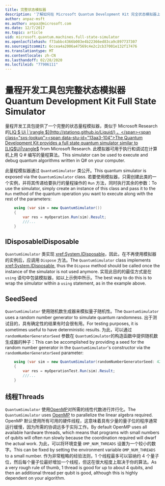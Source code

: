 ```yaml
---
title: 完整状态模拟器
description: '了解如何在 Microsoft Quantum Development Kit 完全状态模拟器上运行 Q # 程序。'
author: anpaz-msft
ms.author: anpaz@microsoft.com
ms.date: 12/7/2017
ms.topic: article
uid: microsoft.quantum.machines.full-state-simulator
ms.openlocfilehash: f73abbc4366b003e4b22366ed83ca9c897737307
ms.sourcegitcommit: 6ccea4a2006a47569c4e2c2cb37001e132f17476
ms.translationtype: MT
ms.contentlocale: zh-CN
ms.lasthandoff: 02/28/2020
ms.locfileid: "77906111"
---
```

# <a name="quantum-development-kit-full-state-simulator"></a><span data-ttu-id="13aa3-103">量程开发工具包完整状态模拟器</span><span class="sxs-lookup"><span data-stu-id="13aa3-103">Quantum Development Kit Full State Simulator</span></span>

<span data-ttu-id="13aa3-104">量程开发工具包提供了一个完整的状态量程模拟器，类似于 Microsoft Research 的[LIQ $ Ui | \rangle $](http://stationq.github.io/Liquid/) 。</span><span class="sxs-lookup"><span data-stu-id="13aa3-104">The Quantum Development Kit provides a full state quantum simulator similar to [LIQ$Ui|\rangle$](http://stationq.github.io/Liquid/) from Microsoft Research.</span></span>
<span data-ttu-id="13aa3-105">此模拟器可用于执行和调试在计算机上用 Q # 编写的量程算法。</span><span class="sxs-lookup"><span data-stu-id="13aa3-105">This simulator can be used to execute and debug quantum algorithms written in Q# on your computer.</span></span>

<span data-ttu-id="13aa3-106">此量程模拟器通过 `QuantumSimulator` 类公开。</span><span class="sxs-lookup"><span data-stu-id="13aa3-106">This quantum simulator is exposed via the `QuantumSimulator` class.</span></span> <span data-ttu-id="13aa3-107">若要使用模拟器，只需创建此类的一个实例，并将其传递给要执行的量程操作的 `Run` 方法，同时执行其余的参数：</span><span class="sxs-lookup"><span data-stu-id="13aa3-107">To use the simulator, simply create an instance of this class and pass it to the `Run` method of the quantum operation you want to execute along with the rest of the parameters:</span></span>

```csharp
    using (var sim = new QuantumSimulator())
    {
        var res = myOperation.Run(sim).Result;
        ///...
    }
```

## <a name="idisposable"></a><span data-ttu-id="13aa3-108">IDisposable</span><span class="sxs-lookup"><span data-stu-id="13aa3-108">IDisposable</span></span>

<span data-ttu-id="13aa3-109">`QuantumSimulator` 类实现 <xref:System.IDisposable>，因此，在不再使用模拟器的实例后，应调用 `Dispose` 方法。</span><span class="sxs-lookup"><span data-stu-id="13aa3-109">The `QuantumSimulator` class implements <xref:System.IDisposable>, thus the `Dispose` method should be called once the instance of the simulator is not used anymore.</span></span> <span data-ttu-id="13aa3-110">实现此目的的最佳方式是在 `using` 语句中包装模拟器，如以上示例中所示。</span><span class="sxs-lookup"><span data-stu-id="13aa3-110">The best way to do this is to wrap the simulator within a `using` statement, as in the example above.</span></span>

## <a name="seed"></a><span data-ttu-id="13aa3-111">Seed</span><span class="sxs-lookup"><span data-stu-id="13aa3-111">Seed</span></span>

<span data-ttu-id="13aa3-112">`QuantumSimulator` 使用随机数生成器来模拟量子随机性。</span><span class="sxs-lookup"><span data-stu-id="13aa3-112">The `QuantumSimulator` uses a random number generator to simulate quantum randomness.</span></span> <span data-ttu-id="13aa3-113">出于测试目的，具有确定性的结果有时会很有用。</span><span class="sxs-lookup"><span data-stu-id="13aa3-113">For testing purposes, it is sometimes useful to have deterministic results.</span></span> <span data-ttu-id="13aa3-114">为此，可以通过 `randomNumberGeneratorSeed` 参数在 `QuantumSimulator`的构造函数中提供随机数生成器的种子：</span><span class="sxs-lookup"><span data-stu-id="13aa3-114">This can be accomplished by providing a seed for the random number generator in the `QuantumSimulator`'s constructor via the `randomNumberGeneratorSeed` parameter:</span></span>

```csharp
    using (var sim = new QuantumSimulator(randomNumberGeneratorSeed: 42))
    {
        var res = myOperationTest.Run(sim).Result;
        ///...
    }
```

## <a name="threads"></a><span data-ttu-id="13aa3-115">线程</span><span class="sxs-lookup"><span data-stu-id="13aa3-115">Threads</span></span>

<span data-ttu-id="13aa3-116">`QuantumSimulator` 使用[OpenMP](http://www.openmp.org/)对所需的线性代数进行并行化。</span><span class="sxs-lookup"><span data-stu-id="13aa3-116">The `QuantumSimulator` uses [OpenMP](http://www.openmp.org/) to parallelize the linear algebra required.</span></span> <span data-ttu-id="13aa3-117">OpenMP 默认使用所有可用的硬件线程，这意味着具有少量的量子位的程序通常运行缓慢，因为所需的协调远多于实际工作。</span><span class="sxs-lookup"><span data-stu-id="13aa3-117">By default OpenMP uses all available hardware threads, which means that programs with small numbers of qubits will often run slowly because the coordination required will dwarf the actual work.</span></span> <span data-ttu-id="13aa3-118">为此，可以将环境变量 `OMP_NUM_THREADS` 设置为一个较小的数字。</span><span class="sxs-lookup"><span data-stu-id="13aa3-118">This can be fixed by setting the environment variable `OMP_NUM_THREADS` to a small number.</span></span> <span data-ttu-id="13aa3-119">作为非常粗略的经验法则，1 个线程最多可以容纳约 4 个量子位，然后每个量子位最好增加一个线程，但这在很大程度上取决于你的算法。</span><span class="sxs-lookup"><span data-stu-id="13aa3-119">As a very rough rule of thumb, 1 thread is good for up to about 4 qubits, and then an additional thread per qubit is good, although this is highly dependent on your algorithm.</span></span>

